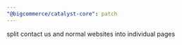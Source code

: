 ```yaml
---
"@bigcommerce/catalyst-core": patch
---
```


split contact us and normal websites into individual pages
